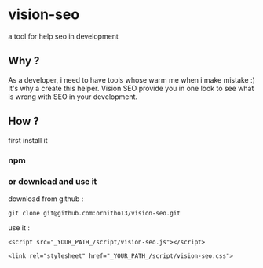 # vision-seo
a tool for help seo in development

## Why ?
As a developer, i need to have tools whose warm me when i make mistake :)
It's why a create this helper.
Vision SEO provide you in one look to see what is wrong with SEO in your development.

## How ?
first install it
### npm
### or download and use it
download from github :

`
git clone git@github.com:ornitho13/vision-seo.git
`

use it :

`<script src="_YOUR_PATH_/script/vision-seo.js"></script>`

`<link rel="stylesheet" href="_YOUR_PATH_/script/vision-seo.css">`